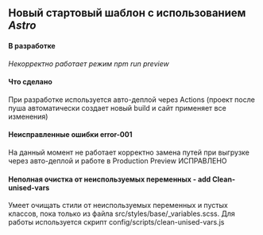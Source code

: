 ## Новый стартовый шаблон с использованием _Astro_

#### В разработке

_Некорректно работает режим npm run preview_

#### Что сделано

При разработке используется авто-деплой через Actions (проект после пуша автоматически создает новый build и сайт применяет все изменения)

#### Неисправленные ошибки error-001

На данный момент не работает корректно замена путей при выгрузке через авто-деплой и работе в Production Preview ИСПРАВЛЕНО

#### Неполная очистка от неиспользуемых переменных - add Clean-unised-vars

Умеет очищать стили от неиспользуемых переменных и пустых классов, пока только из файла src/styles/base/\_variables.scss. Для работы используется скрипт config/scripts/clean-unised-vars.js
